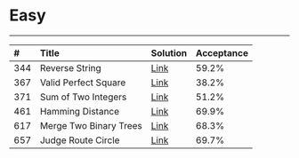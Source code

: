 # **Easy**

---

| \# | Title | Solution | Acceptance |
| :--- | :--- | :--- | :--- |
| 344 | Reverse String | [Link](/easy/344.md) | 59.2% |
| 367 | Valid Perfect Square | [Link](/easy/367.md) | 38.2% |
| 371 | Sum of Two Integers | [Link](/easy/371.md) | 51.2% |
| 461 | Hamming Distance | [Link](/easy/461.md) | 69.9% |
| 617 | Merge Two Binary Trees | [Link](/easy/617.md) | 68.3% |
| 657 | Judge Route Circle | [Link](/easy/657.md) | 69.7% |



